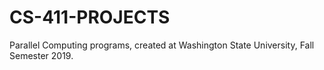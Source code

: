 # CS-411-PROJECTS
Parallel Computing programs, created at Washington State University, Fall Semester 2019.
